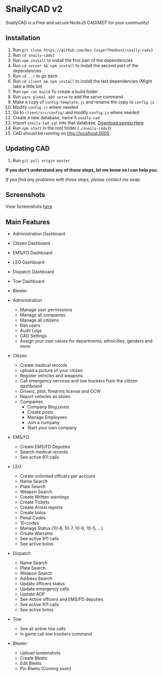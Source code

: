 # SnailyCAD v2

SnailyCAD is a Free and secure NodeJS CAD/MDT for your community!

## Installation

1. Run `git clone https://github.com/Dev-CasperTheGhost/snaily-cadv2`
2. Run `cd snaily-cadv2`
3. Run `npm install` to install the first part of the dependencies
4. Run `cd server && npm install` to install the second part of the dependencies
5. Run `cd ../` to go back
6. Run `cd client && npm install` to install the last dependencies (Might take a little bit)
7. Run `npm run build` To create a build folder
8. Run `yarn global add serve` to add the serve command
9. Make a copy of `config-template.js` and rename the copy to `config.js`
10. Modify `config.js` where needed
11. Go to `client/src/config/` and modify `config.js` where needed
12. Create a new database, name it `snaily-cad`
13. Import `snaily-cad.sql` into that database, [Download xampp Here](https://www.apachefriends.org)
14. Run `npm start` in the root folder (`./snaily-cadv2`)
15. CAD should be running on [http://localhost:5000](http://localhost:5000)

## Updating CAD

1. Run `git pull origin master`

**If you don't understand any of these steps, let me know so I can help you.**

_If you find any problems with these steps, please contact me asap._

## Screenshots

View Screenshots [here](https://github.com/Dev-CasperTheGhost/snaily-cadv2/blob/master/media/SCREENSHOTS.md)


## Main Features

- Administration Dashboard
- Citizen Dashboard
- EMS/FD Dashboard
- LEO Dashboard
- Dispatch Dashboard
- Tow Dashboard
- Bleeter

- Administration

  - Manage user permissions
  - Manage all companies
  - Manage all citizens
  - Ban users
  - Audit Logs
  - CAD Settings
  - Assign your own values for departments, ethnicities, genders and more

- Citizen

  - Create medical records
  - upload a picture of your citizen
  - Register vehicles and weapons
  - Call emergency services and tow truckers from the citizen dashboard
  - Drivers, pilot, firearms license and CCW
  - Report vehicles as stolen
  - Companies
    - Company Blog posts
    - Create posts
    - Manage Employees
    - Join a company
    - Start your own company

- EMS/FD

  - Create EMS/FD Deputies
  - Search medical records
  - See active 911 calls

- LEO

  - Create unlimited officers per account
  - Name Search
  - Plate Search
  - Weapon Search
  - Create Written warnings
  - Create Tickets
  - Create Arrest reports
  - Create bolos
  - Penal Codes
  - 10-codes
  - Manage Status (10-8, 10-7, 10-6, 10-5, ...)
  - Create Warrants
  - See active 911 calls
  - See active bolos

- Dispatch

  - Name Search
  - Plate Search
  - Weapon Search
  - Address Search
  - Update officers status
  - Update emergency calls
  - Update AOP
  - See Active officers and EMS/FD deputies
  - See active 911 calls
  - See active bolos

- Tow

  - See all active tow calls
  - in game call tow truckers command

- Bleeter

  - Upload screenshots
  - Create Bleets
  - Edit Bleets
  - Pin Bleets (Coming soon)
